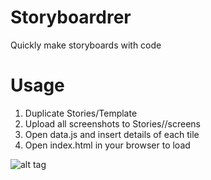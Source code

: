 Storyboardrer
=============

Quickly make storyboards with code

Usage
=====

1. Duplicate Stories/Template
2. Upload all screenshots to Stories/<NewStory>/screens
3. Open data.js and insert details of each tile
4. Open index.html in your browser to load

![alt tag](http://i.imgur.com/RC4GLki.png)